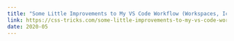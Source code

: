 ```yaml
---
title: "Some Little Improvements to My VS Code Workflow (Workspaces, Icons, Tasks) "
link: https://css-tricks.com/some-little-improvements-to-my-vs-code-workflow-workspaces-icons-tasks/
date: 2020-05
---
```

